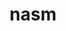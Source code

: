 ---
title: "nasm"
layout: cache
category: package
meta: {"versions": ["2.14.02", "2.15.05"], "compilers": ["gcc@10.3.0", "gcc@7.3.0", "gcc@7.3.1", "gcc@7.5.0", "gcc@8.1.0", "gcc@8.3.1", "gcc@8.4.0", "gcc@8.4.1", "gcc@9.3.0"]}
spec_files: 
 - spec-0.json
 - spec-1.json
 - spec-2.json
 - spec-3.json
 - spec-4.json
 - spec-5.json
 - spec-6.json
 - spec-7.json
 - spec-8.json
 - spec-9.json
 - spec-10.json
 - spec-11.json
 - spec-12.json
 - spec-13.json
 - spec-14.json
 - spec-15.json
 - spec-16.json
 - spec-17.json
 - spec-18.json
 - spec-19.json
 - spec-20.json
 - spec-21.json
 - spec-22.json
 - spec-23.json
 - spec-24.json
spec_names:
 - 'nasm@2.14.02%gcc@7.3.0 arch=linux-rhel8-x86_64'
 - 'nasm@2.14.02%gcc@7.3.0 arch=linux-centos7-ppc64le'
 - 'nasm@2.15.05%gcc@9.3.0 arch=cray-cnl7-haswell'
 - 'nasm@2.15.05%gcc@7.5.0 arch=linux-ubuntu18.04-ppc64le'
 - 'nasm@2.15.05%gcc@8.4.1 arch=linux-rhel8-x86_64'
 - 'nasm@2.15.05%gcc@8.4.1 arch=linux-rhel8-ppc64le'
 - 'nasm@2.15.05%gcc@9.3.0 arch=linux-ubuntu20.04-x86_64'
 - 'nasm@2.15.05%gcc@7.3.1 arch=linux-amzn2-x86_64'
 - 'nasm@2.15.05%gcc@9.3.0 arch=linux-rhel7-ppc64le'
 - 'nasm@2.15.05%gcc@7.5.0 arch=linux-ubuntu18.04-x86_64'
 - 'nasm@2.14.02%gcc@7.3.0 arch=linux-centos7-x86_64'
 - 'nasm@2.15.05%gcc@9.3.0 arch=linux-rhel7-x86_64'
 - 'nasm@2.15.05%gcc@8.3.1 arch=linux-rhel8-ppc64le'
 - 'nasm@2.14.02%gcc@7.3.0 arch=linux-rhel7-ppc64le'
 - 'nasm@2.14.02%gcc@7.3.0 arch=linux-rhel7-x86_64'
 - 'nasm@2.14.02%gcc@7.3.0 arch=linux-centos8-x86_64'
 - 'nasm@2.15.05%gcc@8.3.1 arch=linux-rhel8-x86_64'
 - 'nasm@2.15.05%gcc@9.3.0 arch=linux-ubuntu20.04-ppc64le'
 - 'nasm@2.14.02%gcc@7.3.0 arch=linux-ubuntu18.04-ppc64le'
 - 'nasm@2.14.02%gcc@7.3.0 arch=linux-ubuntu18.04-x86_64'
 - 'nasm@2.15.05%gcc@8.1.0 arch=linux-rhel7-x86_64'
 - 'nasm@2.14.02%gcc@8.4.0 arch=linux-rhel7-sandybridge'
 - 'nasm@2.15.05%gcc@10.3.0 arch=linux-ubuntu21.04-ppc64le'
 - 'nasm@2.15.05%gcc@10.3.0 arch=linux-ubuntu21.04-x86_64'
 - 'nasm@2.15.05%gcc@8.1.0 arch=linux-rhel7-ppc64le'
---